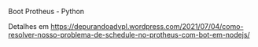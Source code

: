 Boot Protheus - Python

Detalhes em https://depurandoadvpl.wordpress.com/2021/07/04/como-resolver-nosso-problema-de-schedule-no-protheus-com-bot-em-nodejs/
